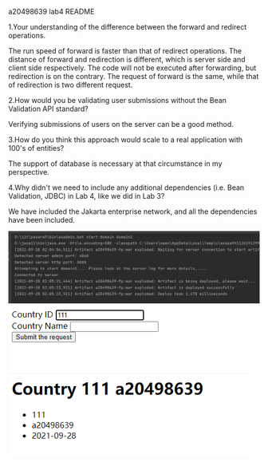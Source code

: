 a20498639 lab4 README

1.Your understanding of the difference between the forward and redirect operations.

The run speed of forward is faster than that of redirect operations.
The distance of forward and redirection is different, which is server side and client side respectively.
The code will not be executed after forwarding, but redirection is on the contrary.
The request of forward is the same, while that of redirection is two different request.


2.How would you be validating user submissions without the Bean Validation API standard?

Verifying submissions of users on the server can be a good method.

3.How do you think this approach would scale to a real application with 100's of entities?

The support of database is necessary at that circumstance in my perspective.

4.Why didn't we need to include any additional dependencies (i.e. Bean Validation, JDBC) in Lab 4, like we did in Lab 3?

We have included the Jakarta enterprise network, and all the dependencies have been included.

![image](./fp12.png)
![image](./fp13.png)
![image](./fp14.png)
